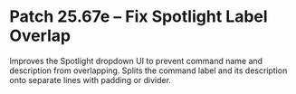 # Patch 25.67e – Fix Spotlight Label Overlap

Improves the Spotlight dropdown UI to prevent command name and description from overlapping. Splits the command label and its description onto separate lines with padding or divider.

